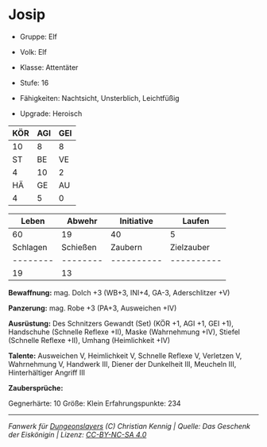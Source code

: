 # Josip  
- Gruppe: Elf  
- Volk: Elf  
- Klasse: Attentäter  
- Stufe: 16  
- Fähigkeiten: Nachtsicht, Unsterblich, Leichtfüßig  

- Upgrade: Heroisch  

| KÖR | AGI | GEI |  
| --- | --- | --- |  
| 10  | 8   | 8   |
| ST  | BE  | VE  |  
| 4   | 10  | 2   |
| HÄ  | GE  | AU  |  
| 4   | 5   | 0   |


| Leben    | Abwehr   | Initiative | Laufen     |
| -------- | -------- | ---------- | ---------- |
| 60       | 19       | 40         | 5          |
| Schlagen | Schießen | Zaubern    | Zielzauber |
| -------- | -------- | ---------- | ---------- |
| 19       | 13       |            |            |

**Bewaffnung:**
mag. Dolch +3 (WB+3, INI+4, GA-3, Aderschlitzer +V)

**Panzerung:**
mag. Robe +3 (PA+3, Ausweichen +IV)

**Ausrüstung:**
Des Schnitzers Gewandt (Set) (KÖR +1, AGI +1, GEI +1), Handschuhe (Schnelle Reflexe +II), Maske (Wahrnehmung +IV), Stiefel (Schnelle Reflexe +II), Umhang (Heimlichkeit +IV)

**Talente:**
Ausweichen V, Heimlichkeit V, Schnelle Reflexe V, Verletzen V, Wahrnehmung V, Handwerk III, Diener der Dunkelheit III, Meucheln III, Hinterhältiger Angriff III

**Zaubersprüche:**


Gegnerhärte: 10
Größe: Klein
Erfahrungspunkte: 234



___
*Fanwerk für [Dungeonslayers](https://www.dungeonslayers.net/) (C) Christian Kennig | Quelle: Das Geschenk der Eiskönigin | Lizenz: [CC-BY-NC-SA 4.0](https://creativecommons.org/licenses/by-nc-sa/4.0/deed.de)*